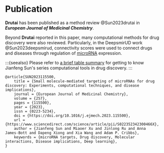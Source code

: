 # Publication

**Drutai** has been published as a method review @Sun2023drutai in **_European Journal of Medicinal Chemistry_**. 

Beyond **Drutai** reported in this paper, many computational methods for drug discovery were also reviewed. Particularly, in the DeepsmirUD work @Sun2023deepsmirud, connectivity scores were used to connect drugs and diseases through regulation of [microRNA](https://en.wikipedia.org/wiki/MicroRNA) expression. 

:::{seealso}
Please refer to [a brief table summary](./spotlight#tbl:jsun-sysbiol-work) for getting to know Jianfeng Sun's series computational tools in drug discovery.
:::

```shell
@article{SUN2023115500,
    title = {Small molecule-mediated targeting of microRNAs for drug discovery: Experiments, computational techniques, and disease implications},
    journal = {European Journal of Medicinal Chemistry},
    volume = {257},
    pages = {115500},
    year = {2023},
    issn = {0223-5234},
    doi = {https://doi.org/10.1016/j.ejmech.2023.115500},
    url = {https://www.sciencedirect.com/science/article/pii/S022352342300466X},
    author = {Jianfeng Sun and Miaoer Xu and Jinlong Ru and Anna James-Bott and Dapeng Xiong and Xia Wang and Adam P. Cribbs},
    keywords = {microRNA targets, Drug discovery, Molecular interactions, Disease implications, Deep learning},
}
```

